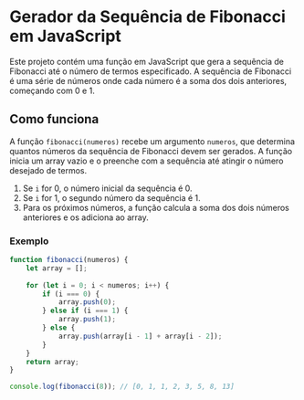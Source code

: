 # Gerador da Sequência de Fibonacci em JavaScript

Este projeto contém uma função em JavaScript que gera a sequência de Fibonacci até o número de termos especificado. A sequência de Fibonacci é uma série de números onde cada número é a soma dos dois anteriores, começando com 0 e 1.

## Como funciona

A função `fibonacci(numeros)` recebe um argumento `numeros`, que determina quantos números da sequência de Fibonacci devem ser gerados. A função inicia um array vazio e o preenche com a sequência até atingir o número desejado de termos.

1. Se `i` for 0, o número inicial da sequência é 0.
2. Se `i` for 1, o segundo número da sequência é 1.
3. Para os próximos números, a função calcula a soma dos dois números anteriores e os adiciona ao array.

### Exemplo

```javascript
function fibonacci(numeros) {
    let array = [];
  
    for (let i = 0; i < numeros; i++) {
        if (i === 0) {
            array.push(0);
        } else if (i === 1) {
            array.push(1);
        } else {
            array.push(array[i - 1] + array[i - 2]);
        }
    }
    return array;
}

console.log(fibonacci(8)); // [0, 1, 1, 2, 3, 5, 8, 13]
